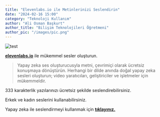 ```yaml
---
title: "Elevenlabs.io ile Metinlerinizi Seslendirin"
date: "2024-02-16 15:00"
category: "Teknoloji Kullanım"
author: "Ali Osman Başkurt"
author_title: "Bilişim Teknolojileri Öğretmeni"
author_pic: "/images/pic.png"
---
```


![test](/images/elevenlabs.png)

**[elevenlabs.io](https://elevenlabs.io)** ile mükemmel sesler oluşturun.

> Yapay zeka ses oluşturucusyla metni, çevrimiçi olarak ücretsiz konuşmaya dönüştürün. Herhangi bir dilde anında doğal yapay zeka sesleri oluşturun; video yaratıcıları, geliştiriciler ve işletmeler için mükemmeldir.

333 karakterlik yazılarınızı ücretsiz şekilde seslendirebilirsiniz.

Erkek ve kadın seslerini kullanabilirsiniz.

Yapay zeka ile seslendirmeyi kullanmak için **[tıklayınız.](https://elevenlabs.io)**
